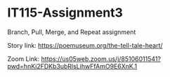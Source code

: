 # IT115-Assignment3
Branch, Pull, Merge, and Repeat assignment

Story link: https://poemuseum.org/the-tell-tale-heart/

Zoom Link: https://us05web.zoom.us/j/85106011541?pwd=hnKi2FDKb3ubRlsLihwFfAmO9E6XnK.1
